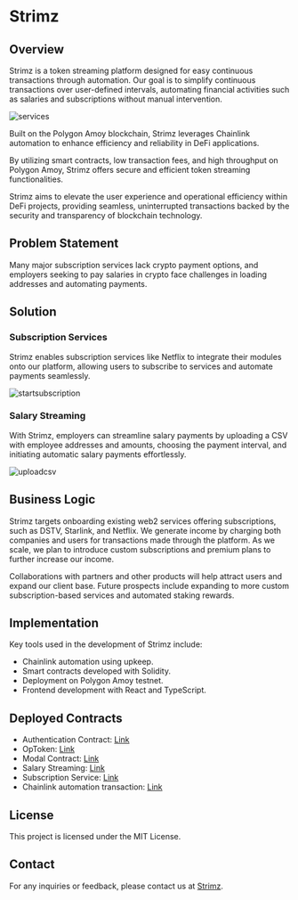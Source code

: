 # Strimz

## Overview

Strimz is a token streaming platform designed for easy continuous transactions through automation. Our goal is to simplify continuous transactions over user-defined intervals, automating financial activities such as salaries and subscriptions without manual intervention.

![services](https://github.com/Signor1/token-stream/assets/107637548/ca8962cd-7861-4190-84c4-6d33d7ba152e)

Built on the Polygon Amoy blockchain, Strimz leverages Chainlink automation to enhance efficiency and reliability in DeFi applications. 

By utilizing smart contracts, low transaction fees, and high throughput on Polygon Amoy, Strimz offers secure and efficient token streaming functionalities.

Strimz aims to elevate the user experience and operational efficiency within DeFi projects, providing seamless, uninterrupted transactions backed by the security and transparency of blockchain technology.

## Problem Statement

Many major subscription services lack crypto payment options, and employers seeking to pay salaries in crypto face challenges in loading addresses and automating payments.

## Solution

### Subscription Services

Strimz enables subscription services like Netflix to integrate their modules onto our platform, allowing users to subscribe to services and automate payments seamlessly.

![startsubscription](https://github.com/Signor1/token-stream/assets/107637548/25beb888-9450-45cc-9e55-7446d7c37ff6)


### Salary Streaming

With Strimz, employers can streamline salary payments by uploading a CSV with employee addresses and amounts, choosing the payment interval, and initiating automatic salary payments effortlessly.

![uploadcsv](https://github.com/Signor1/token-stream/assets/107637548/c20d4920-edcf-4780-8701-2195adfd288a)


## Business Logic

Strimz targets onboarding existing web2 services offering subscriptions, such as DSTV, Starlink, and Netflix. We generate income by charging both companies and users for transactions made through the platform. As we scale, we plan to introduce custom subscriptions and premium plans to further increase our income.

Collaborations with partners and other products will help attract users and expand our client base. Future prospects include expanding to more custom subscription-based services and automated staking rewards.

## Implementation

Key tools used in the development of Strimz include:

- Chainlink automation using upkeep.
- Smart contracts developed with Solidity.
- Deployment on Polygon Amoy testnet.
- Frontend development with React and TypeScript.

## Deployed Contracts

- Authentication Contract: [Link](https://amoy.polygonscan.com/address/0xdFf7Ebb3f88D5D097F08C5522115D0656cB42314)
- OpToken: [Link](https://sepolia-blockscout.lisk.com/address/0xcFb19dee1Fc394134074FF32D80474c45484A211)
- Modal Contract: [Link](https://amoy.polygonscan.com/address/0xe65f9bfc05AEA49E0872167D97D7447bF0b49285)
- Salary Streaming: [Link](https://amoy.polygonscan.com/address/0x942670D70846FCDC566E822c9857c22343c498a2)
- Subscription Service: [Link](https://amoy.polygonscan.com/address/0x6BBCb0cBd4871EE953C54eAA095c2ba136957b01)
- Chainlink automation transaction: [Link](https://amoy.polygonscan.com/tx/0xf721fd9ff6c16608619f53b33e6bce6d3462ab34b5d72f608a279e6fe22c85f8)

## License

This project is licensed under the MIT License.

## Contact

For any inquiries or feedback, please contact us at [Strimz](token-river.vercel.app).
